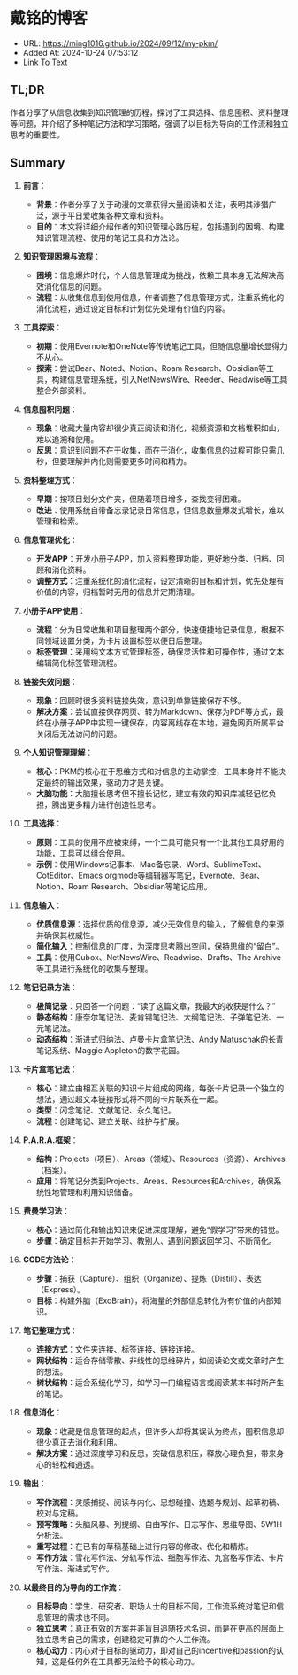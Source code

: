 # 戴铭的博客
- URL: https://ming1016.github.io/2024/09/12/my-pkm/
- Added At: 2024-10-24 07:53:12
- [Link To Text](2024-10-24-戴铭的博客_raw.md)

## TL;DR
作者分享了从信息收集到知识管理的历程，探讨了工具选择、信息囤积、资料整理等问题，并介绍了多种笔记方法和学习策略，强调了以目标为导向的工作流和独立思考的重要性。

## Summary
1. **前言**：
   - **背景**：作者分享了关于动漫的文章获得大量阅读和关注，表明其涉猎广泛，源于平日爱收集各种文章和资料。
   - **目的**：本文将详细介绍作者的知识管理心路历程，包括遇到的困境、构建知识管理流程、使用的笔记工具和方法论。

2. **知识管理困境与流程**：
   - **困境**：信息爆炸时代，个人信息管理成为挑战，依赖工具本身无法解决高效消化信息的问题。
   - **流程**：从收集信息到使用信息，作者调整了信息管理方式，注重系统化的消化流程，通过设定目标和计划优先处理有价值的内容。

3. **工具探索**：
   - **初期**：使用Evernote和OneNote等传统笔记工具，但随信息量增长显得力不从心。
   - **探索**：尝试Bear、Noted、Notion、Roam Research、Obsidian等工具，构建信息管理系统，引入NetNewsWire、Reeder、Readwise等工具整合外部资料。

4. **信息囤积问题**：
   - **现象**：收藏大量内容却很少真正阅读和消化，视频资源和文档堆积如山，难以追溯和使用。
   - **反思**：意识到问题不在于收集，而在于消化，收集信息的过程可能只需几秒，但要理解并内化则需要更多时间和精力。

5. **资料整理方式**：
   - **早期**：按项目划分文件夹，但随着项目增多，查找变得困难。
   - **改进**：使用系统自带备忘录记录日常信息，但信息数量爆发式增长，难以管理和检索。

6. **信息管理优化**：
   - **开发APP**：开发小册子APP，加入资料整理功能，更好地分类、归档、回顾和消化资料。
   - **调整方式**：注重系统化的消化流程，设定清晰的目标和计划，优先处理有价值的内容，归档暂时无用的信息并定期清理。

7. **小册子APP使用**：
   - **流程**：分为日常收集和项目整理两个部分，快速便捷地记录信息，根据不同领域设置分类，为卡片设置标签以便日后整理。
   - **标签管理**：采用纯文本方式管理标签，确保灵活性和可操作性，通过文本编辑简化标签管理流程。

8. **链接失效问题**：
   - **现象**：回顾时很多资料链接失效，意识到单靠链接保存不够。
   - **解决方案**：尝试直接保存网页、转为Markdown、保存为PDF等方式，最终在小册子APP中实现一键保存，内容离线存在本地，避免网页所属平台关闭后无法访问的问题。

9. **个人知识管理理解**：
   - **核心**：PKM的核心在于思维方式和对信息的主动掌控，工具本身并不能决定最终的输出效果，驱动力才是关键。
   - **大脑功能**：大脑擅长思考但不擅长记忆，建立有效的知识库减轻记忆负担，腾出更多精力进行创造性思考。

10. **工具选择**：
    - **原则**：工具的使用不应被束缚，一个工具可能只有一个比其他工具好用的功能，工具可以组合使用。
    - **示例**：使用Windows记事本、Mac备忘录、Word、SublimeText、CotEditor、Emacs orgmode等编辑器写笔记，Evernote、Bear、Notion、Roam Research、Obsidian等笔记应用。

11. **信息输入**：
    - **优质信息源**：选择优质的信息源，减少无效信息的输入，了解信息的来源并确保其权威性。
    - **简化输入**：控制信息的广度，为深度思考腾出空间，保持思维的“留白”。
    - **工具**：使用Cubox、NetNewsWire、Readwise、Drafts、The Archive等工具进行系统化的收集与整理。

12. **笔记记录方法**：
    - **极简记录**：只回答一个问题：“读了这篇文章，我最大的收获是什么？”
    - **静态结构**：康奈尔笔记法、麦肯锡笔记法、大纲笔记法、子弹笔记法、一元笔记法。
    - **动态结构**：渐进式归纳法、卢曼卡片盒笔记法、Andy Matuschak的长青笔记系统、Maggie Appleton的数字花园。

13. **卡片盒笔记法**：
    - **核心**：建立由相互关联的知识卡片组成的网络，每张卡片记录一个独立的想法，通过超文本链接形式将不同的卡片联系在一起。
    - **类型**：闪念笔记、文献笔记、永久笔记。
    - **流程**：创建笔记、建立关联、维护与扩展。

14. **P.A.R.A.框架**：
    - **结构**：Projects（项目）、Areas（领域）、Resources（资源）、Archives（档案）。
    - **应用**：将笔记分类到Projects、Areas、Resources和Archives，确保系统性地管理和利用知识储备。

15. **费曼学习法**：
    - **核心**：通过简化和输出知识来促进深度理解，避免“假学习”带来的错觉。
    - **步骤**：确定目标并开始学习、教别人、遇到问题返回学习、不断简化。

16. **CODE方法论**：
    - **步骤**：捕获（Capture）、组织（Organize）、提炼（Distill）、表达（Express）。
    - **目标**：构建外脑（ExoBrain），将海量的外部信息转化为有价值的内部知识。

17. **笔记整理方式**：
    - **连接方式**：文件夹连接、标签连接、链接连接。
    - **网状结构**：适合存储零散、非线性的思维碎片，如阅读论文或文章时产生的想法。
    - **树状结构**：适合系统化学习，如学习一门编程语言或阅读某本书时所产生的笔记。

18. **信息消化**：
    - **现象**：收藏是信息管理的起点，但许多人却将其误认为终点，囤积信息却很少真正去消化和利用。
    - **解决方案**：通过深度学习和反思，突破信息积压，释放心理负担，带来身心的轻松和通透。

19. **输出**：
    - **写作流程**：灵感捕捉、阅读与内化、思想碰撞、选题与规划、起草初稿、校对与定稿。
    - **预写策略**：头脑风暴、列提纲、自由写作、日志写作、思维导图、5W1H分析法。
    - **重写过程**：在已有的草稿基础上进行内容的修改、优化和精炼。
    - **写作方法**：雪花写作法、分轨写作法、细胞写作法、九宫格写作法、卡片写作法、渐进式写作。

20. **以最终目的为导向的工作流**：
    - **目标导向**：学生、研究者、职场人士的目标不同，工作流系统对笔记和信息管理的需求也不同。
    - **独立思考**：真正有效的方案并非盲目追随技术名词，而是在更高的层面上独立思考自己的需求，创建稳定可靠的个人工作流。
    - **核心动力**：内心对于目标的驱动力，即对自己的incentive和passion的认知，这是任何外在工具都无法给予的核心动力。
